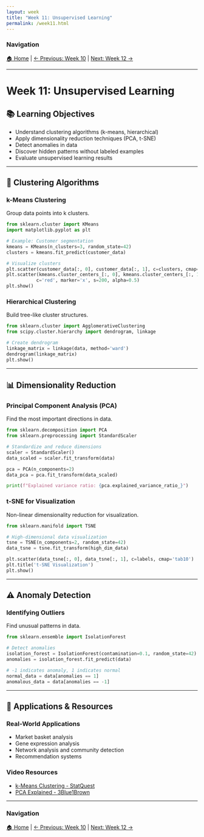 ```yaml
---
layout: week
title: "Week 11: Unsupervised Learning"
permalink: /week11.html
---
```


### Navigation
[🏠 Home](index.html) | [← Previous: Week 10](week10.html) | [Next: Week 12 →](week12.html)

---

# Week 11: Unsupervised Learning

## 📚 Learning Objectives
- Understand clustering algorithms (k-means, hierarchical)
- Apply dimensionality reduction techniques (PCA, t-SNE)
- Detect anomalies in data
- Discover hidden patterns without labeled examples
- Evaluate unsupervised learning results

---

## 🎯 Clustering Algorithms

### k-Means Clustering
Group data points into k clusters.

```python
from sklearn.cluster import KMeans
import matplotlib.pyplot as plt

# Example: Customer segmentation
kmeans = KMeans(n_clusters=3, random_state=42)
clusters = kmeans.fit_predict(customer_data)

# Visualize clusters
plt.scatter(customer_data[:, 0], customer_data[:, 1], c=clusters, cmap='viridis')
plt.scatter(kmeans.cluster_centers_[:, 0], kmeans.cluster_centers_[:, 1], 
           c='red', marker='x', s=200, alpha=0.5)
plt.show()
```

### Hierarchical Clustering
Build tree-like cluster structures.

```python
from sklearn.cluster import AgglomerativeClustering
from scipy.cluster.hierarchy import dendrogram, linkage

# Create dendrogram
linkage_matrix = linkage(data, method='ward')
dendrogram(linkage_matrix)
plt.show()
```

---

## 📊 Dimensionality Reduction

### Principal Component Analysis (PCA)
Find the most important directions in data.

```python
from sklearn.decomposition import PCA
from sklearn.preprocessing import StandardScaler

# Standardize and reduce dimensions
scaler = StandardScaler()
data_scaled = scaler.fit_transform(data)

pca = PCA(n_components=2)
data_pca = pca.fit_transform(data_scaled)

print(f"Explained variance ratio: {pca.explained_variance_ratio_}")
```

### t-SNE for Visualization
Non-linear dimensionality reduction for visualization.

```python
from sklearn.manifold import TSNE

# High-dimensional data visualization
tsne = TSNE(n_components=2, random_state=42)
data_tsne = tsne.fit_transform(high_dim_data)

plt.scatter(data_tsne[:, 0], data_tsne[:, 1], c=labels, cmap='tab10')
plt.title('t-SNE Visualization')
plt.show()
```

---

## ⚠️ Anomaly Detection

### Identifying Outliers
Find unusual patterns in data.

```python
from sklearn.ensemble import IsolationForest

# Detect anomalies
isolation_forest = IsolationForest(contamination=0.1, random_state=42)
anomalies = isolation_forest.fit_predict(data)

# -1 indicates anomaly, 1 indicates normal
normal_data = data[anomalies == 1]
anomalous_data = data[anomalies == -1]
```

---

## 🔗 Applications & Resources

### Real-World Applications
- Market basket analysis
- Gene expression analysis
- Network analysis and community detection
- Recommendation systems

### Video Resources
- [k-Means Clustering - StatQuest](https://www.youtube.com/watch?v=4b5d3muPQmA)
- [PCA Explained - 3Blue1Brown](https://www.youtube.com/watch?v=PFDu9oVAE-g)

---

### Navigation
[🏠 Home](index.html) | [← Previous: Week 10](week10.html) | [Next: Week 12 →](week12.html)